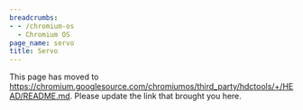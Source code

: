 ```yaml
---
breadcrumbs:
- - /chromium-os
  - Chromium OS
page_name: servo
title: Servo
---
```


This page has moved to
<https://chromium.googlesource.com/chromiumos/third_party/hdctools/+/HEAD/README.md>.
Please update the link that brought you here.